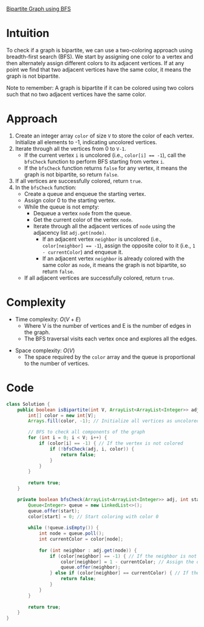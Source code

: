 [Bipartite Graph using BFS](https://www.geeksforgeeks.org/problems/bipartite-graph/1)

# Intuition
To check if a graph is bipartite, we can use a two-coloring approach using breadth-first search (BFS). We start by assigning one color to a vertex and then alternately assign different colors to its adjacent vertices. If at any point we find that two adjacent vertices have the same color, it means the graph is not bipartite.

Note to remember: A graph is bipartite if it can be colored using two colors such that no two adjacent vertices have the same color.

# Approach
1. Create an integer array `color` of size `V` to store the color of each vertex. Initialize all elements to -1, indicating uncolored vertices.
2. Iterate through all the vertices from 0 to `V-1`.
   - If the current vertex `i` is uncolored (i.e., `color[i] == -1`), call the `bfsCheck` function to perform BFS starting from vertex `i`.
   - If the `bfsCheck` function returns `false` for any vertex, it means the graph is not bipartite, so return `false`.
3. If all vertices are successfully colored, return `true`.
4. In the `bfsCheck` function:
   - Create a queue and enqueue the starting vertex.
   - Assign color 0 to the starting vertex.
   - While the queue is not empty:
     - Dequeue a vertex `node` from the queue.
     - Get the current color of the vertex `node`.
     - Iterate through all the adjacent vertices of `node` using the adjacency list `adj.get(node)`.
       - If an adjacent vertex `neighbor` is uncolored (i.e., `color[neighbor] == -1`), assign the opposite color to it (i.e., `1 - currentColor`) and enqueue it.
       - If an adjacent vertex `neighbor` is already colored with the same color as `node`, it means the graph is not bipartite, so return `false`.
   - If all adjacent vertices are successfully colored, return `true`.

# Complexity
- Time complexity: $O(V + E)$
  - Where V is the number of vertices and E is the number of edges in the graph.
  - The BFS traversal visits each vertex once and explores all the edges.
* Space complexity: $O(V)$
  - The space required by the `color` array and the queue is proportional to the number of vertices.

# Code
```java
class Solution {
    public boolean isBipartite(int V, ArrayList<ArrayList<Integer>> adj) {
        int[] color = new int[V];
        Arrays.fill(color, -1); // Initialize all vertices as uncolored

        // BFS to check all components of the graph
        for (int i = 0; i < V; i++) {
            if (color[i] == -1) { // If the vertex is not colored
                if (!bfsCheck(adj, i, color)) {
                    return false;
                }
            }
        }
        
        return true;
    }

    private boolean bfsCheck(ArrayList<ArrayList<Integer>> adj, int start, int[] color) {
        Queue<Integer> queue = new LinkedList<>();
        queue.offer(start);
        color[start] = 0; // Start coloring with color 0
        
        while (!queue.isEmpty()) {
            int node = queue.poll();
            int currentColor = color[node];
            
            for (int neighbor : adj.get(node)) {
                if (color[neighbor] == -1) { // If the neighbor is not colored
                    color[neighbor] = 1 - currentColor; // Assign the opposite color
                    queue.offer(neighbor);
                } else if (color[neighbor] == currentColor) { // If the neighbor has the same color
                    return false;
                }
            }
        }
        
        return true;
    }
}
```